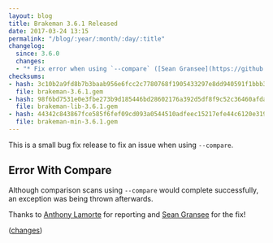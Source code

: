 ```yaml
---
layout: blog
title: Brakeman 3.6.1 Released
date: 2017-03-24 13:15
permalink: "/blog/:year/:month/:day/:title"
changelog:
  since: 3.6.0
  changes:
  - "* Fix error when using `--compare` ([Sean Gransee](https://github.com/seangransee))"
checksums:
- hash: 3c10b2a9fd8b7b3baab956e6fcc2c7780768f1905433297e8dd940591f1bbb3b
  file: brakeman-3.6.1.gem
- hash: 98f6bd7531e0e3fbe273b9d185446bd28602176a392d5df8f9c52c36460afdaa
  file: brakeman-lib-3.6.1.gem
- hash: 44342c843867fce585f6fef09cd093a0544510adfeec15217efe44c6120e3192
  file: brakeman-min-3.6.1.gem
---
```



This is a small bug fix release to fix an issue when using `--compare`.


## Error With Compare

Although comparison scans using `--compare` would complete successfully, an exception was being thrown afterwards.

Thanks to [Anthony Lamorte](https://github.com/anthlam) for reporting and [Sean Gransee](https://github.com/seangransee) for the fix!

([changes](https://github.com/presidentbeef/brakeman/pull/1024))

